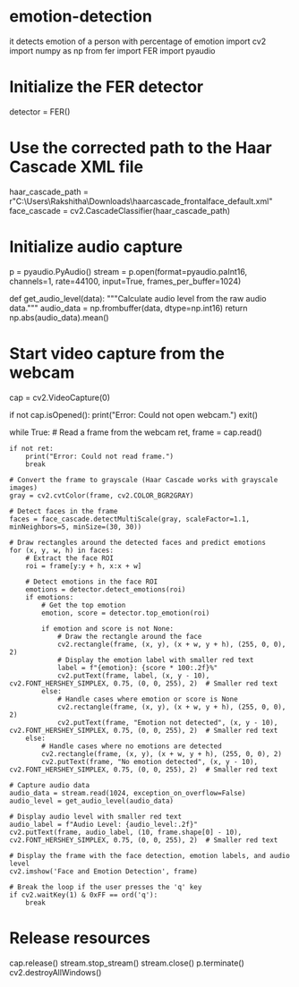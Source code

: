 # emotion-detection
it detects emotion of a person with percentage of emotion
import cv2
import numpy as np
from fer import FER
import pyaudio

# Initialize the FER detector
detector = FER()

# Use the corrected path to the Haar Cascade XML file
haar_cascade_path = r"C:\Users\Rakshitha\Downloads\haarcascade_frontalface_default.xml" 
face_cascade = cv2.CascadeClassifier(haar_cascade_path)

# Initialize audio capture
p = pyaudio.PyAudio()
stream = p.open(format=pyaudio.paInt16, channels=1, rate=44100, input=True, frames_per_buffer=1024)

def get_audio_level(data):
    """Calculate audio level from the raw audio data."""
    audio_data = np.frombuffer(data, dtype=np.int16)
    return np.abs(audio_data).mean()

# Start video capture from the webcam
cap = cv2.VideoCapture(0)

if not cap.isOpened():
    print("Error: Could not open webcam.")
    exit()

while True:
    # Read a frame from the webcam
    ret, frame = cap.read()

    if not ret:
        print("Error: Could not read frame.")
        break

    # Convert the frame to grayscale (Haar Cascade works with grayscale images)
    gray = cv2.cvtColor(frame, cv2.COLOR_BGR2GRAY)

    # Detect faces in the frame
    faces = face_cascade.detectMultiScale(gray, scaleFactor=1.1, minNeighbors=5, minSize=(30, 30))

    # Draw rectangles around the detected faces and predict emotions
    for (x, y, w, h) in faces:
        # Extract the face ROI
        roi = frame[y:y + h, x:x + w]

        # Detect emotions in the face ROI
        emotions = detector.detect_emotions(roi)
        if emotions:
            # Get the top emotion
            emotion, score = detector.top_emotion(roi)

            if emotion and score is not None:
                # Draw the rectangle around the face
                cv2.rectangle(frame, (x, y), (x + w, y + h), (255, 0, 0), 2)
                # Display the emotion label with smaller red text
                label = f"{emotion}: {score * 100:.2f}%"
                cv2.putText(frame, label, (x, y - 10), cv2.FONT_HERSHEY_SIMPLEX, 0.75, (0, 0, 255), 2)  # Smaller red text
            else:
                # Handle cases where emotion or score is None
                cv2.rectangle(frame, (x, y), (x + w, y + h), (255, 0, 0), 2)
                cv2.putText(frame, "Emotion not detected", (x, y - 10), cv2.FONT_HERSHEY_SIMPLEX, 0.75, (0, 0, 255), 2)  # Smaller red text
        else:
            # Handle cases where no emotions are detected
            cv2.rectangle(frame, (x, y), (x + w, y + h), (255, 0, 0), 2)
            cv2.putText(frame, "No emotion detected", (x, y - 10), cv2.FONT_HERSHEY_SIMPLEX, 0.75, (0, 0, 255), 2)  # Smaller red text

    # Capture audio data
    audio_data = stream.read(1024, exception_on_overflow=False)
    audio_level = get_audio_level(audio_data)

    # Display audio level with smaller red text
    audio_label = f"Audio Level: {audio_level:.2f}"
    cv2.putText(frame, audio_label, (10, frame.shape[0] - 10), cv2.FONT_HERSHEY_SIMPLEX, 0.75, (0, 0, 255), 2)  # Smaller red text

    # Display the frame with the face detection, emotion labels, and audio level
    cv2.imshow('Face and Emotion Detection', frame)

    # Break the loop if the user presses the 'q' key
    if cv2.waitKey(1) & 0xFF == ord('q'):
        break

# Release resources
cap.release()
stream.stop_stream()
stream.close()
p.terminate()
cv2.destroyAllWindows()

